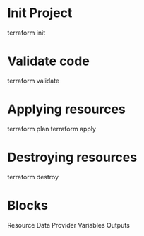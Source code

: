 # Init Project
terraform init

# Validate code
terraform validate

# Applying resources
terraform plan
terraform apply

# Destroying resources
terraform destroy

# Blocks
Resource
Data
Provider
Variables
Outputs